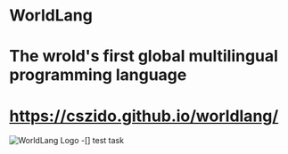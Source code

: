 # WorldLang
# The wrold's first global multilingual programming language
# https://cszido.github.io/worldlang/

![WorldLang Logo](https://user-images.githubusercontent.com/78309801/194704015-96806727-9b77-4423-86ad-ace5526a9e67.png)
-[] test task
